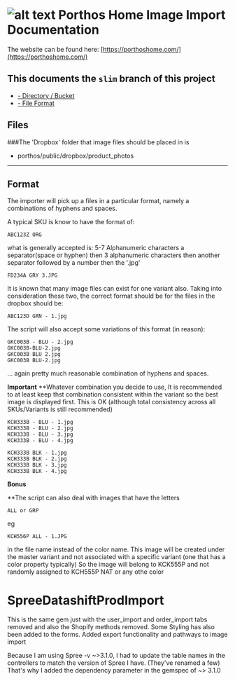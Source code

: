 ![alt text](https://s3-ap-southeast-1.amazonaws.com/porthos/public/assets/logo/favicon.ico "Logo") Porthos Home Image Import Documentation 
======

The website can be found here: [https://porthoshome.com/](https://porthoshome.com/)





## This documents the `slim` branch of this project

* [- Directory / Bucket](https://github.com/setclockpm/spree_datashift_prod_import/tree/slim#directory)
* [- File Format](https://github.com/setclockpm/spree_datashift_prod_import/tree/slim#format "Installed Gems")



## Files
###The 'Dropbox' folder that image files should be placed in is
- porthos/public/dropbox/product_photos

---
## Format

The importer will pick up a files in a particular format, namely a combinations of hyphens and spaces.

A typical SKU is know to have the format of:

    ABC123Z ORG
what is generally accepted is:
5-7 Alphanumeric characters a separator(space or hyphen) then 3 alphanumeric characters then another separator followed by a number then the '.jpg'
    
    FD234A GRY 3.JPG



It is known that many image files can exist for one variant also.
Taking into consideration these two, the correct format should be for the files in the dropbox should be:

    ABC123D GRN - 1.jpg
  
The script will also accept some variations of this format (in reason):

    GKC003B - BLU - 2.jpg
    GKC003B-BLU-2.jpg
    GKC003B BLU 2.jpg
    GKC003B BLU-2.jpg

... again pretty much reasonable combination of hyphens and spaces.

**Important**
**Whatever combination you decide to use, It is recommended to at least keep thst combination consistent within the variant so the best image is displayed first.
This is OK (although total consistency across all SKUs/Variants is still recommended)
    
    KCH333B - BLU - 1.jpg
    KCH333B - BLU - 2.jpg
    KCH333B - BLU - 3.jpg
    KCH333B - BLU - 4.jpg
    
    KCH333B BLK - 1.jpg
    KCH333B BLK - 2.jpg
    KCH333B BLK - 3.jpg
    KCH333B BLK - 4.jpg

**Bonus**

**The script can also deal with images that have the letters
    
    ALL or GRP
eg

    KCH556P ALL - 1.JPG
    
in the file name instead of the color name. This image will be created under the master variant and not associated with a specific variant (one that has a color property typically)
So the image will belong to KCK555P and not randomly assigned to KCH555P NAT or any othe color


SpreeDatashiftProdImport
========================

This is the same gem just with the user_import and order_import tabs removed and also the Shopify methods removed.
Some Styling has also been added to the forms. 
Added export functionality and pathways to image import

Because I am using Spree -v ~>3.1.0, I had to update the table names in the controllers to match the version of Spree I have.
(They've renamed a few) That's why I added the dependency parameter in the gemspec of ~> 3.1.0


